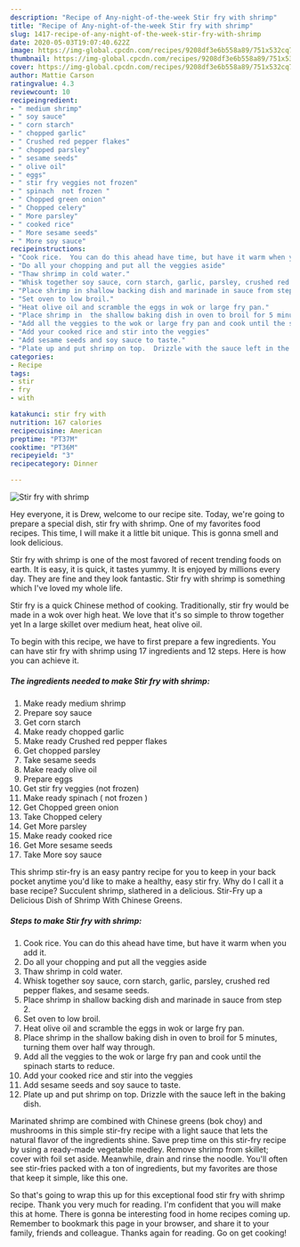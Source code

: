 ```yaml
---
description: "Recipe of Any-night-of-the-week Stir fry with shrimp"
title: "Recipe of Any-night-of-the-week Stir fry with shrimp"
slug: 1417-recipe-of-any-night-of-the-week-stir-fry-with-shrimp
date: 2020-05-03T19:07:40.622Z
image: https://img-global.cpcdn.com/recipes/9208df3e6b558a89/751x532cq70/stir-fry-with-shrimp-recipe-main-photo.jpg
thumbnail: https://img-global.cpcdn.com/recipes/9208df3e6b558a89/751x532cq70/stir-fry-with-shrimp-recipe-main-photo.jpg
cover: https://img-global.cpcdn.com/recipes/9208df3e6b558a89/751x532cq70/stir-fry-with-shrimp-recipe-main-photo.jpg
author: Mattie Carson
ratingvalue: 4.3
reviewcount: 10
recipeingredient:
- " medium shrimp"
- " soy sauce"
- " corn starch"
- " chopped garlic"
- " Crushed red pepper flakes"
- " chopped parsley"
- " sesame seeds"
- " olive oil"
- " eggs"
- " stir fry veggies not frozen"
- " spinach  not frozen "
- " Chopped green onion"
- " Chopped celery"
- " More parsley"
- " cooked rice"
- " More sesame seeds"
- " More soy sauce"
recipeinstructions:
- "Cook rice.  You can do this ahead have time, but have it warm when you add it."
- "Do all your chopping and put all the veggies aside"
- "Thaw shrimp in cold water."
- "Whisk together soy sauce, corn starch, garlic, parsley, crushed red pepper flakes, and sesame seeds."
- "Place shrimp in shallow backing dish and marinade in sauce from step 2."
- "Set oven to low broil."
- "Heat olive oil and scramble the eggs in wok or large fry pan."
- "Place shrimp in  the shallow baking dish in oven to broil for 5 minutes, turning them over half way through."
- "Add all the veggies to the wok or large fry pan and cook until the spinach starts to reduce."
- "Add your cooked rice and stir into the veggies"
- "Add sesame seeds and soy sauce to taste."
- "Plate up and put shrimp on top.  Drizzle with the sauce left in the baking dish."
categories:
- Recipe
tags:
- stir
- fry
- with

katakunci: stir fry with 
nutrition: 167 calories
recipecuisine: American
preptime: "PT37M"
cooktime: "PT36M"
recipeyield: "3"
recipecategory: Dinner

---
```



![Stir fry with shrimp](https://img-global.cpcdn.com/recipes/9208df3e6b558a89/751x532cq70/stir-fry-with-shrimp-recipe-main-photo.jpg)

Hey everyone, it is Drew, welcome to our recipe site. Today, we're going to prepare a special dish, stir fry with shrimp. One of my favorites food recipes. This time, I will make it a little bit unique. This is gonna smell and look delicious.

Stir fry with shrimp is one of the most favored of recent trending foods on earth. It is easy, it is quick, it tastes yummy. It is enjoyed by millions every day. They are fine and they look fantastic. Stir fry with shrimp is something which I've loved my whole life.

Stir fry is a quick Chinese method of cooking. Traditionally, stir fry would be made in a wok over high heat. We love that it&#39;s so simple to throw together yet In a large skillet over medium heat, heat olive oil.


To begin with this recipe, we have to first prepare a few ingredients. You can have stir fry with shrimp using 17 ingredients and 12 steps. Here is how you can achieve it.

<!--inarticleads1-->

##### The ingredients needed to make Stir fry with shrimp:

1. Make ready  medium shrimp
1. Prepare  soy sauce
1. Get  corn starch
1. Make ready  chopped garlic
1. Make ready  Crushed red pepper flakes
1. Get  chopped parsley
1. Take  sesame seeds
1. Make ready  olive oil
1. Prepare  eggs
1. Get  stir fry veggies (not frozen)
1. Make ready  spinach ( not frozen )
1. Get  Chopped green onion
1. Take  Chopped celery
1. Get  More parsley
1. Make ready  cooked rice
1. Get  More sesame seeds
1. Take  More soy sauce


This shrimp stir-fry is an easy pantry recipe for you to keep in your back pocket anytime you&#39;d like to make a healthy, easy stir fry. Why do I call it a base recipe? Succulent shrimp, slathered in a delicious. Stir-Fry up a Delicious Dish of Shrimp With Chinese Greens. 

<!--inarticleads2-->

##### Steps to make Stir fry with shrimp:

1. Cook rice.  You can do this ahead have time, but have it warm when you add it.
1. Do all your chopping and put all the veggies aside
1. Thaw shrimp in cold water.
1. Whisk together soy sauce, corn starch, garlic, parsley, crushed red pepper flakes, and sesame seeds.
1. Place shrimp in shallow backing dish and marinade in sauce from step 2.
1. Set oven to low broil.
1. Heat olive oil and scramble the eggs in wok or large fry pan.
1. Place shrimp in  the shallow baking dish in oven to broil for 5 minutes, turning them over half way through.
1. Add all the veggies to the wok or large fry pan and cook until the spinach starts to reduce.
1. Add your cooked rice and stir into the veggies
1. Add sesame seeds and soy sauce to taste.
1. Plate up and put shrimp on top.  Drizzle with the sauce left in the baking dish.


Marinated shrimp are combined with Chinese greens (bok choy) and mushrooms in this simple stir-fry recipe with a light sauce that lets the natural flavor of the ingredients shine. Save prep time on this stir-fry recipe by using a ready-made vegetable medley. Remove shrimp from skillet; cover with foil set aside. Meanwhile, drain and rinse the noodle. You&#39;ll often see stir-fries packed with a ton of ingredients, but my favorites are those that keep it simple, like this one. 

So that's going to wrap this up for this exceptional food stir fry with shrimp recipe. Thank you very much for reading. I'm confident that you will make this at home. There is gonna be interesting food in home recipes coming up. Remember to bookmark this page in your browser, and share it to your family, friends and colleague. Thanks again for reading. Go on get cooking!
